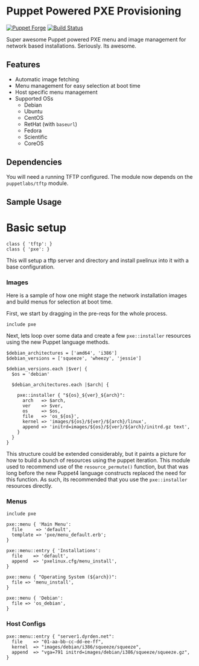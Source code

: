 # Puppet Powered PXE Provisioning

[![Puppet Forge](https://img.shields.io/puppetforge/v/zleslie/pxe.svg)]() [![Build Status](https://travis-ci.org/xaque208/puppet-pxe.svg?branch=master)](https://travis-ci.org/xaque208/puppet-pxe)

Super awesome Puppet powered PXE menu and image management for network based
installations.  Seriously.  Its awesome.

Features
--------
  * Automatic image fetching
  * Menu management for easy selection at boot time
  * Host specific menu management
  * Supported OSs
    * Debian
    * Ubuntu
    * CentOS
    * RetHat (with `baseurl`)
    * Fedora
    * Scientific
    * CoreOS

Dependencies
---

You will need a running TFTP configured.  The module now depends on the
`puppetlabs/tftp` module.

## Sample Usage

# Basic setup

```Puppet
class { 'tftp': }
class { 'pxe': }
```

This will setup a tftp server and directory and install pxelinux into it with a
base configuration.

### Images

Here is a sample of how one might stage the network installation images and
build menus for selection at boot time.

First, we start by dragging in the pre-reqs for the whole process.

```Puppet
include pxe
```

Next, lets loop over some data and create a few `pxe::installer` resources
using the new Puppet language methods.

```Puppet
$debian_architectures = ['amd64', 'i386']
$debian_versions = ['squeeze', 'wheezy', 'jessie']

$debian_versions.each |$ver| {
  $os = 'debian'

  $debian_architectures.each |$arch| {

    pxe::installer { "${os}_${ver}_${arch}":
      arch   => $arch,
      ver    => $ver,
      os     => $os,
      file   => 'os_${os}',
      kernel => 'images/${os}/${ver}/${arch}/linux',
      append => 'initrd=images/${os}/${ver}/${arch}/initrd.gz text',
    }
  }
}
```

This structure could be extended considerably, but it paints a picture for how
to build a bunch of resources using the puppet iteration.  This module used to
recommend use of the `resource_permute()` function, but that was long before
the new Puppet4 language constructs replaced the need for this function.  As
such, its recommended that you use the `pxe::installer` resources directly.

### Menus

```Puppet
include pxe

pxe::menu { 'Main Menu':
  file     => 'default',
  template => 'pxe/menu_default.erb';
}

pxe::menu::entry { 'Installations':
  file    => 'default',
  append  => 'pxelinux.cfg/menu_install',
}

pxe::menu { "Operating System (${arch})":
  file => 'menu_install',
}

pxe::menu { 'Debian':
  file => 'os_debian',
}
```

### Host Configs

```Puppet
pxe::menu::entry { "server1.dyrden.net":
  file    => "01-aa-bb-cc-dd-ee-ff",
  kernel  => "images/debian/i386/squeeze/squeeze",
  append  => "vga=791 initrd=images/debian/i386/squeeze/squeeze.gz",
}
```

